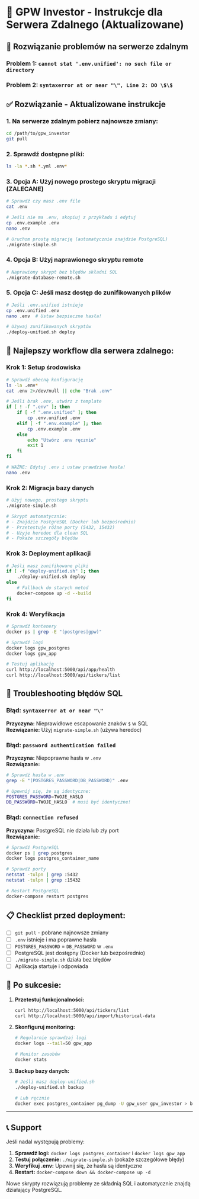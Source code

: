# 🚀 GPW Investor - Instrukcje dla Serwera Zdalnego (Aktualizowane)

## 🔴 Rozwiązanie problemów na serwerze zdalnym

### Problem 1: `cannot stat '.env.unified': no such file or directory`
### Problem 2: `syntaxerror at or near "\", Line 2: DO \$\$`

## ✅ Rozwiązanie - Aktualizowane instrukcje

### 1. Na serwerze zdalnym pobierz najnowsze zmiany:
```bash
cd /path/to/gpw_investor
git pull
```

### 2. Sprawdź dostępne pliki:
```bash
ls -la *.sh *.yml .env*
```

### 3. Opcja A: Użyj nowego prostego skryptu migracji (ZALECANE)
```bash
# Sprawdź czy masz .env file
cat .env

# Jeśli nie ma .env, skopiuj z przykładu i edytuj
cp .env.example .env
nano .env

# Uruchom prostą migrację (automatycznie znajdzie PostgreSQL)
./migrate-simple.sh
```

### 4. Opcja B: Użyj naprawionego skryptu remote
```bash
# Naprawiony skrypt bez błędów składni SQL
./migrate-database-remote.sh
```

### 5. Opcja C: Jeśli masz dostęp do zunifikowanych plików
```bash
# Jeśli .env.unified istnieje
cp .env.unified .env
nano .env  # Ustaw bezpieczne hasła!

# Używaj zunifikowanych skryptów
./deploy-unified.sh deploy
```

## 🔧 Najlepszy workflow dla serwera zdalnego:

### Krok 1: Setup środowiska
```bash
# Sprawdź obecną konfigurację
ls -la .env*
cat .env 2>/dev/null || echo "Brak .env"

# Jeśli brak .env, utwórz z template
if [ ! -f ".env" ]; then
    if [ -f ".env.unified" ]; then
        cp .env.unified .env
    elif [ -f ".env.example" ]; then
        cp .env.example .env
    else
        echo "Utwórz .env ręcznie"
        exit 1
    fi
fi

# WAŻNE: Edytuj .env i ustaw prawdziwe hasła!
nano .env
```

### Krok 2: Migracja bazy danych
```bash
# Użyj nowego, prostego skryptu
./migrate-simple.sh

# Skrypt automatycznie:
# - Znajdzie PostgreSQL (Docker lub bezpośrednio)
# - Przetestuje różne porty (5432, 15432)
# - Użyje heredoc dla clean SQL
# - Pokaże szczegóły błędów
```

### Krok 3: Deployment aplikacji
```bash
# Jeśli masz zunifikowane pliki
if [ -f "deploy-unified.sh" ]; then
    ./deploy-unified.sh deploy
else
    # Fallback do starych metod
    docker-compose up -d --build
fi
```

### Krok 4: Weryfikacja
```bash
# Sprawdź kontenery
docker ps | grep -E "(postgres|gpw)"

# Sprawdź logi
docker logs gpw_postgres
docker logs gpw_app

# Testuj aplikację
curl http://localhost:5000/api/app/health
curl http://localhost:5000/api/tickers/list
```

## 🚨 Troubleshooting błędów SQL

### Błąd: `syntaxerror at or near "\"`
**Przyczyna:** Nieprawidłowe escapowanie znaków `$` w SQL  
**Rozwiązanie:** Użyj `migrate-simple.sh` (używa heredoc)

### Błąd: `password authentication failed`
**Przyczyna:** Niepoprawne hasła w `.env`  
**Rozwiązanie:** 
```bash
# Sprawdź hasła w .env
grep -E "(POSTGRES_PASSWORD|DB_PASSWORD)" .env

# Upewnij się, że są identyczne:
POSTGRES_PASSWORD=TWOJE_HASLO
DB_PASSWORD=TWOJE_HASLO  # musi być identyczne!
```

### Błąd: `connection refused`
**Przyczyna:** PostgreSQL nie działa lub zły port  
**Rozwiązanie:**
```bash
# Sprawdź PostgreSQL
docker ps | grep postgres
docker logs postgres_container_name

# Sprawdź porty
netstat -tulpn | grep :5432
netstat -tulpn | grep :15432

# Restart PostgreSQL
docker-compose restart postgres
```

## 📋 Checklist przed deployment:

- [ ] `git pull` - pobrane najnowsze zmiany
- [ ] `.env` istnieje i ma poprawne hasła
- [ ] `POSTGRES_PASSWORD` = `DB_PASSWORD` w `.env`
- [ ] PostgreSQL jest dostępny (Docker lub bezpośrednio)
- [ ] `./migrate-simple.sh` działa bez błędów
- [ ] Aplikacja startuje i odpowiada

## 🎯 Po sukcesie:

1. **Przetestuj funkcjonalności:**
   ```bash
   curl http://localhost:5000/api/tickers/list
   curl http://localhost:5000/api/import/historical-data
   ```

2. **Skonfiguruj monitoring:**
   ```bash
   # Regularnie sprawdzaj logi
   docker logs --tail=50 gpw_app
   
   # Monitor zasobów
   docker stats
   ```

3. **Backup bazy danych:**
   ```bash
   # Jeśli masz deploy-unified.sh
   ./deploy-unified.sh backup
   
   # Lub ręcznie
   docker exec postgres_container pg_dump -U gpw_user gpw_investor > backup.sql
   ```

---

## 📞 Support

Jeśli nadal występują problemy:

1. **Sprawdź logi:** `docker logs postgres_container` i `docker logs gpw_app`
2. **Testuj połączenie:** `./migrate-simple.sh` (pokaże szczegółowe błędy)
3. **Weryfikuj .env:** Upewnij się, że hasła są identyczne
4. **Restart:** `docker-compose down && docker-compose up -d`

Nowe skrypty rozwiązują problemy ze składnią SQL i automatycznie znajdą działający PostgreSQL.
